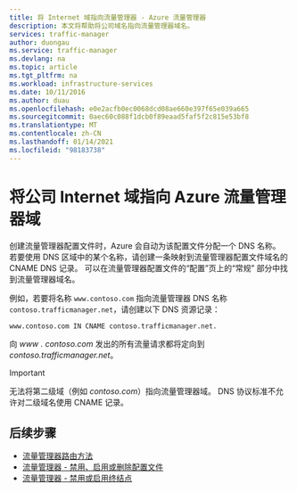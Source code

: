 ```yaml
---
title: 将 Internet 域指向流量管理器 - Azure 流量管理器
description: 本文将帮助将公司域名指向流量管理器域名。
services: traffic-manager
author: duongau
ms.service: traffic-manager
ms.devlang: na
ms.topic: article
ms.tgt_pltfrm: na
ms.workload: infrastructure-services
ms.date: 10/11/2016
ms.author: duau
ms.openlocfilehash: e0e2acfb0ec0068dcd08ae660e397f65e039a665
ms.sourcegitcommit: 0aec60c088f1dcb0f89eaad5faf5f2c815e53bf8
ms.translationtype: MT
ms.contentlocale: zh-CN
ms.lasthandoff: 01/14/2021
ms.locfileid: "98183738"
---
```

# <a name="point-a-company-internet-domain-to-an-azure-traffic-manager-domain"></a>将公司 Internet 域指向 Azure 流量管理器域

创建流量管理器配置文件时，Azure 会自动为该配置文件分配一个 DNS 名称。 若要使用 DNS 区域中的某个名称，请创建一条映射到流量管理器配置文件域名的 CNAME DNS 记录。 可以在流量管理器配置文件的“配置”页上的“常规”  部分中找到流量管理器域名。

例如，若要将名称 `www.contoso.com` 指向流量管理器 DNS 名称 `contoso.trafficmanager.net`，请创建以下 DNS 资源记录：

`www.contoso.com IN CNAME contoso.trafficmanager.net.`

向 *www \. contoso.com* 发出的所有流量请求都将定向到 *contoso.trafficmanager.net*。

> [!IMPORTANT]
> 无法将第二级域（例如 *contoso.com*）指向流量管理器域。 DNS 协议标准不允许对二级域名使用 CNAME 记录。

## <a name="next-steps"></a>后续步骤

* [流量管理器路由方法](traffic-manager-routing-methods.md)
* [流量管理器 - 禁用、启用或删除配置文件](./traffic-manager-manage-profiles.md)
* [流量管理器 - 禁用或启用终结点](./traffic-manager-manage-endpoints.md)